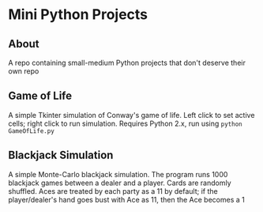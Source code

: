 # Mini Python Projects

## About

A repo containing small-medium Python projects that don't deserve their own repo

## Game of Life

A simple Tkinter simulation of Conway's game of life.
Left click to set active cells; right click to run simulation.
Requires Python 2.x, run using ```python GameOfLife.py```

## Blackjack Simulation

A simple Monte-Carlo blackjack simulation. 
The program runs 1000 blackjack games between a dealer and a player. 
Cards are randomly shuffled.
Aces are treated by each party as a 11 by default; if the player/dealer's hand goes bust with Ace as 11, then the
Ace becomes a 1

